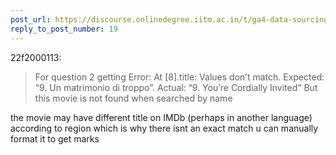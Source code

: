 ```yaml
---
post_url: https://discourse.onlinedegree.iitm.ac.in/t/ga4-data-sourcing-discussion-thread-tds-jan-2025/165959/302
reply_to_post_number: 19
---
```

 22f2000113:

> For question 2 getting Error: At [8].title: Values don’t match. Expected: “9. Un matrimonio di troppo”. Actual: “9. You’re Cordially Invited” But this movie is not found when searched by name

the movie may have different title on IMDb (perhaps in another language) according to region which is why there isnt an exact match u can manually format it to get marks